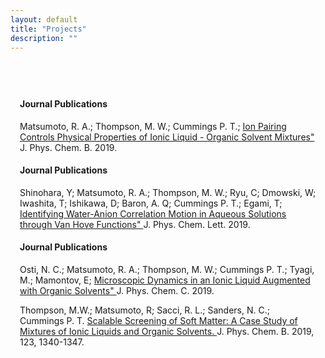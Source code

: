 ```yaml
---
layout: default
title: "Projects"
description: ""
---
```


<div
style="max-width:1000px;margin-left:auto;margin-right:auto;padding-top:40px;padding-bottom:20px;padding-left:15px;padding-right:15px">

   <div
   style="font-weight:bolder;">
   <h4>Journal Publications</h4>
   </div>
   <div class="entry-summary">
    <p> Matsumoto, R. A.; Thompson, M. W.;
    Cummings P. T.; <a class="talk-title"
    href="https://pubs.acs.org/doi/abs/10.1021/acs.jpcb.9b08509"
    target="_blank">Ion Pairing Controls Physical Properties of
    Ionic Liquid - Organic Solvent Mixtures"
    </a> J. Phys. Chem. B. 2019.</p>
    </div>

   <div
   style="font-weight:bolder;">
   <h4>Journal Publications</h4>
   </div>
   <div class="entry-summary">
    <p> Shinohara, Y; Matsumoto, R. A.; Thompson, M. W.;
    Ryu, C; Dmowski, W; Iwashita, T; Ishikawa, D; Baron, A. Q; 
    Cummings P. T.; Egami, T; <a class="talk-title"
    href="https://pubs.acs.org/doi/abs/10.1021/acs.jpclett.9b02891"
    target="_blank">Identifying Water-Anion Correlation Motion in
    Aqueous Solutions through Van Hove Functions"
    </a> J. Phys. Chem. Lett. 2019.</p>
    </div>

   <div
   style="font-weight:bolder;">
   <h4>Journal Publications</h4>
   </div>
   <div class="entry-summary">
    <p> Osti, N. C.; Matsumoto, R. A.; Thompson, M. W.;
    Cummings P. T.; Tyagi, M.; Mamontov, E; <a class="talk-title"
    href="https://pubs.acs.org/doi/abs/10.1021/acs.jpcc.9b05119"
    target="_blank">Microscopic Dynamics in an Ionic Liquid Augmented
    with Organic Solvents"
    </a> J. Phys. Chem. C. 2019.</p>
    </div>

   <div class="entry-summary">
    <p> Thompson, M.W.; Matsumoto, R; Sacci, R. L.; Sanders, N. C.;
    Cummings P. T. <a class="talk-title"
    href="https://pubs.acs.org/doi/10.1021/acs.jpcb.8b11527"
    target="_blank">Scalable Screening of Soft Matter: A Case Study of
    Mixtures of Ionic Liquids and Organic Solvents.
    </a> J. Phys. Chem. B. 2019, 123, 1340-1347.</p>
    </div>
